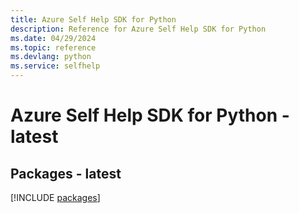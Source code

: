 ```yaml
---
title: Azure Self Help SDK for Python
description: Reference for Azure Self Help SDK for Python
ms.date: 04/29/2024
ms.topic: reference
ms.devlang: python
ms.service: selfhelp
---
```

# Azure Self Help SDK for Python - latest
## Packages - latest
[!INCLUDE [packages](self-help-index.md)]